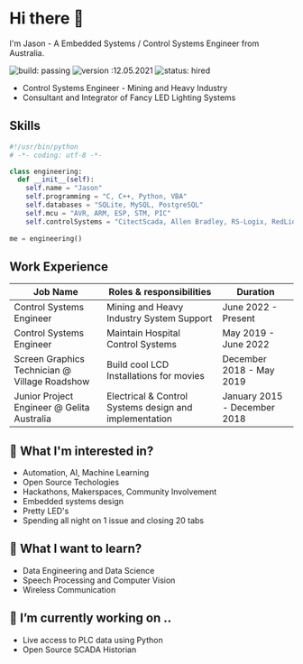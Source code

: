 # Hi there 👋
I'm Jason - A Embedded Systems / Control Systems Engineer from Australia.

![build: passing](https://img.shields.io/badge/build-passing-success)
![version :12.05.2021](https://img.shields.io/badge/version-5.01.2023-informational)
![status: hired](https://img.shields.io/badge/status-hired-green)

- Control Systems Engineer - Mining and Heavy Industry
- Consultant and Integrator of Fancy LED Lighting Systems

## Skills
```python
#!/usr/bin/python
# -*- coding: utf-8 -*-

class engineering:
  def __init__(self):
    self.name = "Jason"
    self.programming = "C, C++, Python, VBA"
    self.databases = "SQLite, MySQL, PostgreSQL"
    self.mcu = "AVR, ARM, ESP, STM, PIC"
    self.controlSystems = "CitectScada, Allen Bradley, RS-Logix, RedLion"
    
me = engineering()
```  

## Work Experience
Job Name | Roles & responsibilities | Duration
-------- | ------------------------ | --------
Control Systems Engineer | Mining and Heavy Industry System Support | June 2022 - Present
Control Systems Engineer | Maintain Hospital Control Systems | May 2019 - June 2022
Screen Graphics Technician @ Village Roadshow | Build cool LCD Installations for movies | December 2018 - May 2019
Junior Project Engineer @ Gelita Australia | Electrical & Control Systems design and implementation | January 2015 - December 2018

## 🔭 What I'm interested in?
- Automation, AI, Machine Learning
- Open Source Techologies
- Hackathons, Makerspaces, Community Involvement
- Embedded systems design
- Pretty LED's
- Spending all night on 1 issue and closing 20 tabs

## 🌱 What I want to learn?
- Data Engineering and Data Science
- Speech Processing and Computer Vision
- Wireless Communication


## 🔭 I’m currently working on ..
- Live access to PLC data using Python
- Open Source SCADA Historian


<!--
**Climberbee/Climberbee** is a ✨ _special_ ✨ repository because its `README.md` (this file) appears on your GitHub profile.

Here are some ideas to get you started:

- 🔭 I’m currently working on ...
- 🌱 I’m currently learning ...
- 👯 I’m looking to collaborate on ...
- 🤔 I’m looking for help with ...
- 💬 Ask me about ...
- 📫 How to reach me: ...
- 😄 Pronouns: ...
- ⚡ Fun fact: ...
-->
